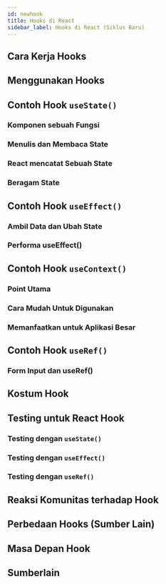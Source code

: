 ```yaml
---
id: newhook
title: Hooks di React
sidebar_label: Hooks di React (Siklus Baru)
---
```


## Cara Kerja Hooks

## Menggunakan Hooks

## Contoh Hook `useState()`

### Komponen sebuah Fungsi

### Menulis dan Membaca State

### React mencatat Sebuah State

### Beragam State

## Contoh Hook `useEffect()`

### Ambil Data dan Ubah State

### Performa useEffect()

## Contoh Hook `useContext()`

### Point Utama

### Cara Mudah Untuk Digunakan

### Memanfaatkan untuk Aplikasi Besar

## Contoh Hook `useRef()`

### Form Input dan useRef()

## Kostum Hook

## Testing untuk React Hook

### Testing dengan `useState()`

### Testing dengan `useEffect()`

### Testing dengan `useRef()`

## Reaksi Komunitas terhadap Hook

## Perbedaan Hooks (Sumber Lain)

## Masa Depan Hook

## Sumberlain
